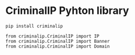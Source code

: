 # CriminalIP Pyhton library


```
pip install criminalip
```

```
from criminalip.CriminalIP import IP
from criminalip.CriminalIP import Banner
from criminalip.CriminalIP import Domain
```
